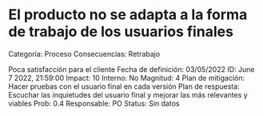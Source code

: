 # El producto no se adapta a la forma de trabajo de los usuarios finales

Categoría: Proceso
Consecuencias: Retrabajo

Poca satisfacción para el cliente
Fecha de definición: 03/05/2022
ID: June 7 2022, 21:59:00
Impact: 10
Interno: No
Magnitud: 4
Plan de mitigación: Hacer pruebas con el usuario final en cada versión
Plan de respuesta: Escuchar las inquietudes del usuario final y mejorar las más relevantes y viables
Prob: 0.4
Responsable: PO
Status: Sin datos